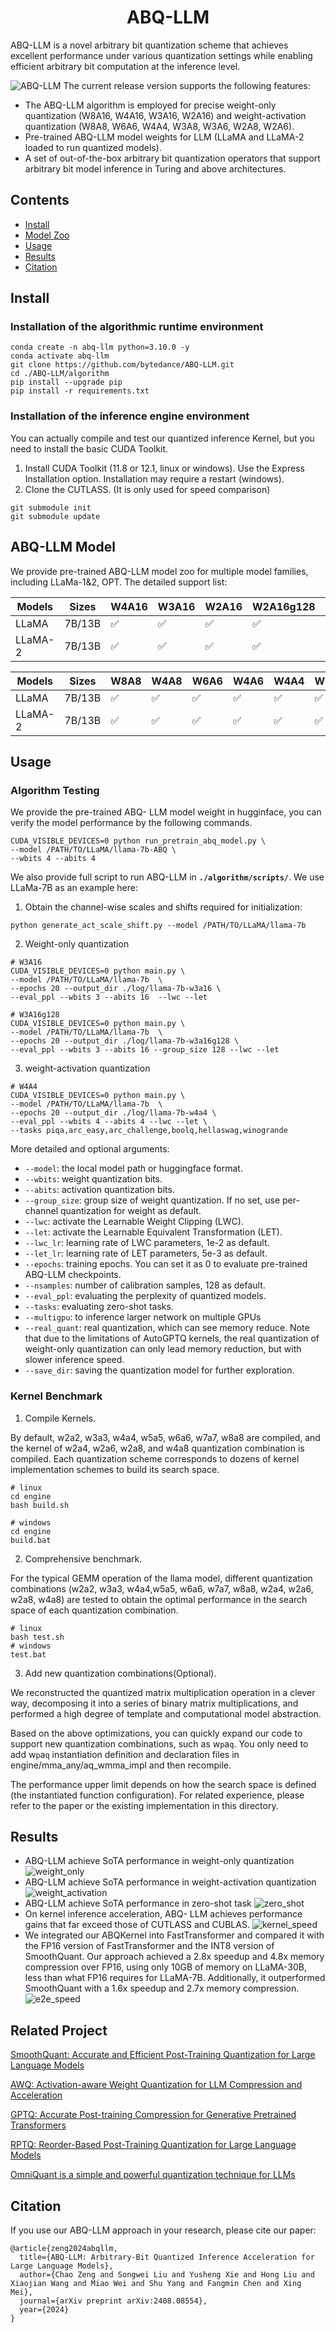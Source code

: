 <h1 align="center">ABQ-LLM</h1

<p align="center">ABQ-LLM is a novel arbitrary bit quantization scheme that achieves excellent performance under various quantization settings while enabling efficient arbitrary bit computation at the inference level. </p>

![ABQ-LLM](fig/ABQ.png)
The current release version supports the following features:
- The ABQ-LLM algorithm is employed for precise weight-only quantization (W8A16, W4A16, W3A16, W2A16) and weight-activation quantization (W8A8, W6A6, W4A4, W3A8, W3A6, W2A8, W2A6).
- Pre-trained ABQ-LLM model weights for LLM (LLaMA and LLaMA-2 loaded to run quantized models).
- A set of out-of-the-box arbitrary bit quantization operators that support arbitrary bit model inference in Turing and above architectures.


## Contents
- [Install](#install)
- [Model Zoo](#abq-llm-model-zoo)
- [Usage](#usage)
- [Results](#results)
- [Citation](#citation)

## Install

### Installation of the algorithmic runtime environment
```
conda create -n abq-llm python=3.10.0 -y
conda activate abq-llm
git clone https://github.com/bytedance/ABQ-LLM.git
cd ./ABQ-LLM/algorithm
pip install --upgrade pip 
pip install -r requirements.txt
```

### Installation of the inference engine environment
You can actually compile and test our quantized inference Kernel, but you need to install the basic CUDA Toolkit.
1. Install CUDA Toolkit (11.8 or 12.1, linux or windows). Use the Express Installation option. Installation may require a restart (windows).
2. Clone the CUTLASS. (It is only used for speed comparison)
```
git submodule init 
git submodule update
```


## ABQ-LLM Model

We provide pre-trained ABQ-LLM model zoo for multiple model families, including LLaMa-1&2, OPT.
The detailed support list:

| Models  | Sizes                           | W4A16 | W3A16 | W2A16 | W2A16g128 | W2A16g64|
| ------- | ------------------------------- | ----- | --------- | -------- | ----- |----- |
| LLaMA   | 7B/13B  | ✅     | ✅         | ✅        | ✅     |✅     |
| LLaMA-2 | 7B/13B  | ✅     | ✅         | ✅        | ✅     |✅     |


| Models       | Sizes                           | W8A8 | W4A8 | W6A6 | W4A6 | W4A4 | W3A8 | W3A6 | W2A8 | W2A6 |
| ------------ | ------------------------------- | --------- | ----- | --------- | ---- | ---- |---- |---- |---- |---- |
| LLaMA        | 7B/13B                  | ✅         | ✅     | ✅         | ✅    | ✅    | ✅    | ✅    | ✅    |✅    |
| LLaMA-2      | 7B/13B                     | ✅         | ✅     | ✅         | ✅    | ✅    | ✅    | ✅    | ✅    |✅    |


## Usage

### Algorithm Testing
We provide the pre-trained ABQ- LLM model weight in hugginface, you can verify the model performance by the following commands.
```
CUDA_VISIBLE_DEVICES=0 python run_pretrain_abq_model.py \
--model /PATH/TO/LLaMA/llama-7b-ABQ \
--wbits 4 --abits 4
```

We also provide full script to run ABQ-LLM in **`./algorithm/scripts/`**. We use LLaMa-7B as an example here:
1. Obtain the channel-wise scales and shifts required for initialization:
```
python generate_act_scale_shift.py --model /PATH/TO/LLaMA/llama-7b
```

2. Weight-only quantization
```
# W3A16
CUDA_VISIBLE_DEVICES=0 python main.py \
--model /PATH/TO/LLaMA/llama-7b  \
--epochs 20 --output_dir ./log/llama-7b-w3a16 \
--eval_ppl --wbits 3 --abits 16  --lwc --let

# W3A16g128
CUDA_VISIBLE_DEVICES=0 python main.py \
--model /PATH/TO/LLaMA/llama-7b  \
--epochs 20 --output_dir ./log/llama-7b-w3a16g128 \
--eval_ppl --wbits 3 --abits 16 --group_size 128 --lwc --let
```

3. weight-activation quantization
```
# W4A4
CUDA_VISIBLE_DEVICES=0 python main.py \
--model /PATH/TO/LLaMA/llama-7b  \
--epochs 20 --output_dir ./log/llama-7b-w4a4 \
--eval_ppl --wbits 4 --abits 4 --lwc --let \
--tasks piqa,arc_easy,arc_challenge,boolq,hellaswag,winogrande
```

More detailed and optional arguments:
- `--model`: the local model path or huggingface format.
- `--wbits`: weight quantization bits.
- `--abits`: activation quantization bits.
- `--group_size`: group size of weight quantization. If no set, use per-channel quantization for weight as default.
- `--lwc`: activate the Learnable Weight Clipping (LWC).
- `--let`: activate the Learnable Equivalent Transformation (LET).
- `--lwc_lr`: learning rate of LWC parameters, 1e-2 as default.
- `--let_lr`: learning rate of LET parameters, 5e-3 as default.
- `--epochs`: training epochs. You can set it as 0 to evaluate pre-trained ABQ-LLM checkpoints.
- `--nsamples`: number of calibration samples, 128 as default.
- `--eval_ppl`: evaluating the perplexity of quantized models.
- `--tasks`: evaluating zero-shot tasks.
- `--multigpu`: to inference larger network on multiple GPUs
- `--real_quant`: real quantization, which can see memory reduce. Note that due to the limitations of AutoGPTQ kernels, the real quantization of weight-only quantization can only lead memory reduction, but with slower inference speed.
- `--save_dir`: saving the quantization model for further exploration.

### Kernel Benchmark
1. Compile Kernels.

By default, w2a2, w3a3, w4a4, w5a5, w6a6, w7a7, w8a8 are compiled, and the kernel of w2a4, w2a6, w2a8, and w4a8 quantization combination is compiled. Each quantization scheme corresponds to dozens of kernel implementation schemes to build its search space.
```
# linux
cd engine
bash build.sh

# windows
cd engine
build.bat
```


2. Comprehensive benchmark.

For the typical GEMM operation of the llama model, different quantization combinations (w2a2, w3a3, w4a4,w5a5, w6a6, w7a7, w8a8, w2a4, w2a6, w2a8, w4a8) are tested to obtain the optimal performance in the search space of each quantization combination.
```
# linux
bash test.sh
# windows
test.bat
```

3. Add new quantization combinations(Optional).

We reconstructed the quantized matrix multiplication operation in a clever way, decomposing it into a series of binary matrix multiplications, and performed a high degree of template and computational model abstraction.

Based on the above optimizations, you can quickly expand our code to support new quantization combinations, such as w`p`a`q`. You only need to add w`p`a`q` instantiation definition and declaration files in engine/mma_any/aq_wmma_impl and then recompile.

The performance upper limit depends on how the search space is defined (the instantiated function configuration). For related experience, please refer to the paper or the existing implementation in this directory.

## Results
- ABQ-LLM achieve SoTA performance in weight-only quantization
![weight_only](fig/weight-only.png)
- ABQ-LLM achieve SoTA performance in weight-activation quantization
![weight_activation](fig/weight-activation.png)
- ABQ-LLM achieve SoTA performance in zero-shot task
![zero_shot](fig/zero-shot.png)
- On kernel inference acceleration, ABQ- LLM achieves performance gains that far exceed those of CUTLASS and CUBLAS.
![kernel_speed](fig/kernel_speed.png)
- We integrated our ABQKernel into FastTransformer and compared it with the FP16 version of FastTransformer and the INT8 version of SmoothQuant. Our approach achieved a 2.8x speedup and 4.8x memory compression over FP16, using only 10GB of memory on LLaMA-30B, less than what FP16 requires for LLaMA-7B. Additionally, it outperformed SmoothQuant with a 1.6x speedup and 2.7x memory compression.
![e2e_speed](fig/e2e_speed.png)


## Related Project
[SmoothQuant: Accurate and Efficient Post-Training Quantization for Large Language Models](https://github.com/mit-han-lab/smoothquant)

[AWQ: Activation-aware Weight Quantization for LLM Compression and Acceleration](https://github.com/mit-han-lab/llm-awq)

[GPTQ: Accurate Post-training Compression for Generative Pretrained Transformers](https://github.com/IST-DASLab/gptq)

[RPTQ: Reorder-Based Post-Training Quantization for Large Language Models](https://github.com/hahnyuan/RPTQ4LLM)

[OmniQuant is a simple and powerful quantization technique for LLMs](https://github.com/OpenGVLab/OmniQuant)


## Citation
If you use our ABQ-LLM approach in your research, please cite our paper:
```
@article{zeng2024abqllm,
  title={ABQ-LLM: Arbitrary-Bit Quantized Inference Acceleration for Large Language Models},
  author={Chao Zeng and Songwei Liu and Yusheng Xie and Hong Liu and Xiaojian Wang and Miao Wei and Shu Yang and Fangmin Chen and Xing Mei},
  journal={arXiv preprint arXiv:2408.08554},
  year={2024}
}
```

